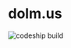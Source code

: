 # dolm.us

![codeship build](https://codeship.com/projects/c1416ab0-0f99-0133-103f-62aca73437d2/status?branch=master)
